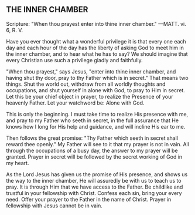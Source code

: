## THE INNER CHAMBER ##

Scripture: "When thou prayest enter into thine inner chamber." —MATT. vi. 6, R. V.



Have you ever thought what a wonderful privilege it is that every one each day and each hour of the day has the liberty of asking God to meet him in the inner chamber, and to hear what he has to say? We should imagine that every Christian use such a privilege gladly and faithfully.

"When thou prayest," says Jesus, "enter into thine inner chamber, and having shut thy door, pray to thy Father which is in secret." That means two things. Shut the world out, withdraw from all worldly thoughts and occupations, and shut yourself in alone with God, to pray to Him in secret. Let this be your chief object in prayer, to realize the Presence of your heavenly Father. Let your watchword be: Alone with God.

This is only the beginning. I must take time to realize His presence with me, and pray to my Father who seeth in secret, in the full assurance that He knows how I long for His help and guidance, and will incline His ear to me.

Then follows the great promise: "Thy Father which seeth in secret shall reward thee openly." My Father will see to it that my prayer is not in vain. All through the occupations of a busy day, the answer to my prayer will be granted. Prayer in secret will be followed by the secret working of God in my heart.

As the Lord Jesus has given us the promise of His presence, and shows us the way to the inner chamber, He will assuredly be with us to teach us to pray. It is through Him that we have access to the Father. Be childlike and trustful in your fellowship with Christ. Confess each sin, bring your every need. Offer your prayer to the Father in the name of Christ. Prayer in fellowship with Jesus cannot be in vain.

